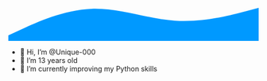 <svg xmlns="http://www.w3.org/2000/svg" viewBox="0 0 1440 320"><path fill="#0099ff" fill-opacity="1" d="M0,288L80,250.7C160,213,320,139,480,133.3C640,128,800,192,960,202.7C1120,213,1280,171,1360,149.3L1440,128L1440,320L1360,320C1280,320,1120,320,960,320C800,320,640,320,480,320C320,320,160,320,80,320L0,320Z"></path></svg>
- 👋 Hi, I’m @Unique-000
- 👀 I’m 13 years old
- 🌱 I’m currently improving my Python skills
<!-- 
- 💞️ I’m looking to collaborate on ...
- 📫 How to reach me ...    
 --->

<!---
Unique-000/Unique-000 is a ✨ special ✨ repository because its `README.md` (this file) appears on your GitHub profile.
You can click the Preview link to take a look at your changes.
--->

